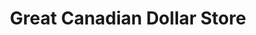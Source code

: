 ---
title: "Great Canadian Dollar Store"
url: /huntsville/great-canadian-dollar-store/
shop: Kramladen
---